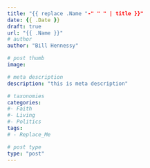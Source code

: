```yaml
---
title: "{{ replace .Name "-" " " | title }}"
date: {{ .Date }}
draft: true
url: "{{ .Name }}"
# author
author: "Bill Hennessy"

# post thumb
image: 

# meta description
description: "this is meta description"

# taxonomies
categories: 
#- Faith
#- Living
#- Politics
tags:
# - Replace_Me

# post type
type: "post"
---
```


